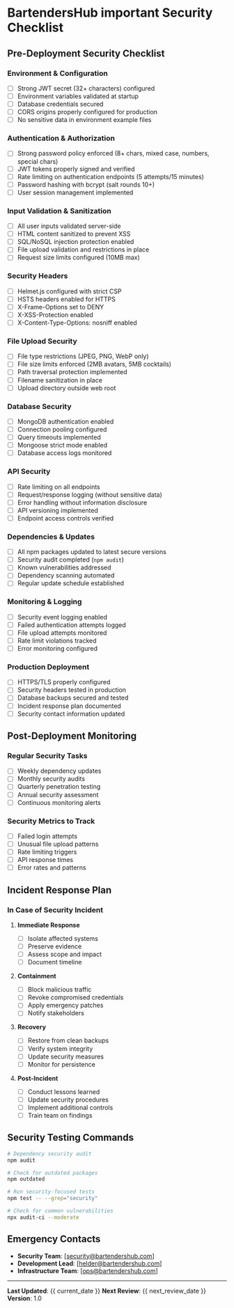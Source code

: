 # BartendersHub important Security Checklist

## Pre-Deployment Security Checklist

### Environment & Configuration

-   [ ] Strong JWT secret (32+ characters) configured
-   [ ] Environment variables validated at startup
-   [ ] Database credentials secured
-   [ ] CORS origins properly configured for production
-   [ ] No sensitive data in environment example files

### Authentication & Authorization

-   [ ] Strong password policy enforced (8+ chars, mixed case, numbers, special
        chars)
-   [ ] JWT tokens properly signed and verified
-   [ ] Rate limiting on authentication endpoints (5 attempts/15 minutes)
-   [ ] Password hashing with bcrypt (salt rounds 10+)
-   [ ] User session management implemented

### Input Validation & Sanitization

-   [ ] All user inputs validated server-side
-   [ ] HTML content sanitized to prevent XSS
-   [ ] SQL/NoSQL injection protection enabled
-   [ ] File upload validation and restrictions in place
-   [ ] Request size limits configured (10MB max)

### Security Headers

-   [ ] Helmet.js configured with strict CSP
-   [ ] HSTS headers enabled for HTTPS
-   [ ] X-Frame-Options set to DENY
-   [ ] X-XSS-Protection enabled
-   [ ] X-Content-Type-Options: nosniff enabled

### File Upload Security

-   [ ] File type restrictions (JPEG, PNG, WebP only)
-   [ ] File size limits enforced (2MB avatars, 5MB cocktails)
-   [ ] Path traversal protection implemented
-   [ ] Filename sanitization in place
-   [ ] Upload directory outside web root

### Database Security

-   [ ] MongoDB authentication enabled
-   [ ] Connection pooling configured
-   [ ] Query timeouts implemented
-   [ ] Mongoose strict mode enabled
-   [ ] Database access logs monitored

### API Security

-   [ ] Rate limiting on all endpoints
-   [ ] Request/response logging (without sensitive data)
-   [ ] Error handling without information disclosure
-   [ ] API versioning implemented
-   [ ] Endpoint access controls verified

### Dependencies & Updates

-   [ ] All npm packages updated to latest secure versions
-   [ ] Security audit completed (`npm audit`)
-   [ ] Known vulnerabilities addressed
-   [ ] Dependency scanning automated
-   [ ] Regular update schedule established

### Monitoring & Logging

-   [ ] Security event logging enabled
-   [ ] Failed authentication attempts logged
-   [ ] File upload attempts monitored
-   [ ] Rate limit violations tracked
-   [ ] Error monitoring configured

### Production Deployment

-   [ ] HTTPS/TLS properly configured
-   [ ] Security headers tested in production
-   [ ] Database backups secured and tested
-   [ ] Incident response plan documented
-   [ ] Security contact information updated

## Post-Deployment Monitoring

### Regular Security Tasks

-   [ ] Weekly dependency updates
-   [ ] Monthly security audits
-   [ ] Quarterly penetration testing
-   [ ] Annual security assessment
-   [ ] Continuous monitoring alerts

### Security Metrics to Track

-   [ ] Failed login attempts
-   [ ] Unusual file upload patterns
-   [ ] Rate limiting triggers
-   [ ] API response times
-   [ ] Error rates and patterns

## Incident Response Plan

### In Case of Security Incident

1. **Immediate Response**

    - [ ] Isolate affected systems
    - [ ] Preserve evidence
    - [ ] Assess scope and impact
    - [ ] Document timeline

2. **Containment**

    - [ ] Block malicious traffic
    - [ ] Revoke compromised credentials
    - [ ] Apply emergency patches
    - [ ] Notify stakeholders

3. **Recovery**

    - [ ] Restore from clean backups
    - [ ] Verify system integrity
    - [ ] Update security measures
    - [ ] Monitor for persistence

4. **Post-Incident**
    - [ ] Conduct lessons learned
    - [ ] Update security procedures
    - [ ] Implement additional controls
    - [ ] Train team on findings

## Security Testing Commands

```bash
# Dependency security audit
npm audit

# Check for outdated packages
npm outdated

# Run security-focused tests
npm test -- --grep="security"

# Check for common vulnerabilities
npx audit-ci --moderate
```

## Emergency Contacts

-   **Security Team**: [security@bartendershub.com]
-   **Development Lead**: [helder@bartendershub.com]
-   **Infrastructure Team**: [ops@bartendershub.com]

---

**Last Updated**: {{ current_date }} **Next Review**: {{ next_review_date }}
**Version**: 1.0
